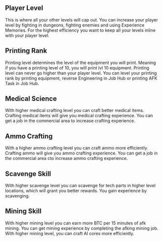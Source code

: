 ## Player Level

This is where all your other levels will cap out. You can increase your player level by fighting in dungeons, fighting enemies and using Experience Memories. For the highest efficiency you want to keep all your levels inline with your player level.

## Printing Rank

Printing level determines the level of the equipment you will print. Meaning if you have a printing level of 10, you will print lvl 10 equipment. Printing level can never go higher than your player level. You can level your printing rank by printing equipment, reverse Engineering in Job Hub or printing AFK Task in Job Hub. 

## Medical Science

With higher medical crafting level you can craft better medical items. Crafting medical items will give you medical crafting experience. You can get a job in the commercial area to increase crafting experience.

## Ammo Crafting

With a higher ammo crafting level you can craft ammo more efficiently. Crafting ammo will give you ammo crafting experience. You can get a job in the commercial area cto increase ammo crafting experience.

## Scavenge Skill

With higher scavenge level you can scavenge for tech parts in higher level locations, which will grant you better rewards. You gain experience by scavenging.

## Mining Skill

With higher mining level you can earn more BTC per 15 minutes of afk mining. You can get mining experience by completing the afking mining job. With higher mining level, you can craft AI cores more efficiently.
